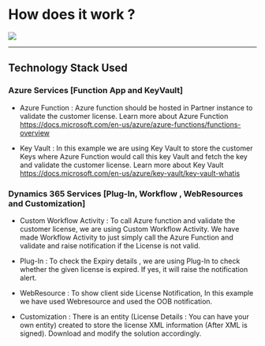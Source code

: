 # How does it work ?

![](https://github.com/venkatramanak/CPS/blob/users/kvramana/License/Dynamics365Integrations/CSharp/Dynamics365-AppSource-AppLicensing/Images/HighLevelDesignArchitecture.PNG)

***

## Technology Stack Used

### Azure Services [Function App and KeyVault]

* Azure Function :  Azure function should be hosted in Partner instance to validate the customer license. Learn more about Azure Function https://docs.microsoft.com/en-us/azure/azure-functions/functions-overview
		
* Key Vault : In this example we are using Key Vault to store the customer Keys where Azure Function would call this key Vault and fetch the key and validate the customer license.
		  Learn more about Key Vault https://docs.microsoft.com/en-us/azure/key-vault/key-vault-whatis
	
### Dynamics 365 Services [Plug-In, Workflow , WebResources and Customization]
	
* Custom Workflow Activity : To call Azure function and validate the customer license, we are using Custom Workflow Activity. We have made Workflow Activity to just simply call the Azure Function and validate and raise notification if the License is not valid. 
		
* Plug-In : To check the Expiry details , we are using Plug-In to check whether the given license is expired. If yes, it will raise the notification alert.
		
* WebResource : To show client side License Notification, In this example we have used Webresource and used the OOB notification.
		
* Customization : There is an entity (License Details : You can have your own entity) created to store the license XML information (After XML is signed).
			 Download and modify the solution accordingly.